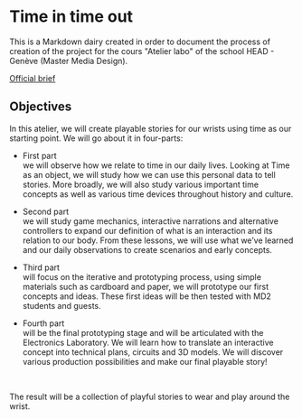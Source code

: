 # Time in time out

This is a Markdown dairy created in order to document the process of creation of the project for the cours "Atelier labo" of the school HEAD - Genève (Master Media Design). 

[Official brief](https://docs.google.com/document/d/1nvp34unVpncj-lEndjVZmtstaFPLerHOILGym4uCIaA/edit)

## Objectives 

In this atelier, we will create playable stories for our wrists using time as our starting point. We will go about it in four-parts:

* First part<br />
we will observe how we relate to time in our daily lives. Looking at Time as an object, we will study how we can use this personal data to tell stories. More broadly, we will also study various important time concepts as well as various time devices throughout history and culture. 

* Second part<br />
we will study game mechanics, interactive narrations and alternative controllers to expand our definition of what is an interaction and its relation to our body. From these lessons, we will use what we’ve learned and our daily observations to create scenarios and early concepts.

* Third part<br />
will focus on the iterative and prototyping process, using simple materials such as cardboard and paper, we will prototype our first concepts and ideas. These first ideas will be then tested with MD2 students and guests. 

* Fourth part <br />
will be the final prototyping stage and will be articulated with the Electronics Laboratory. We will learn how to translate an interactive concept into technical plans, circuits and 3D models. We will discover various production possibilities and make our final playable story!
 <br />
 
The result will be a collection of playful stories to wear and play around the wrist.